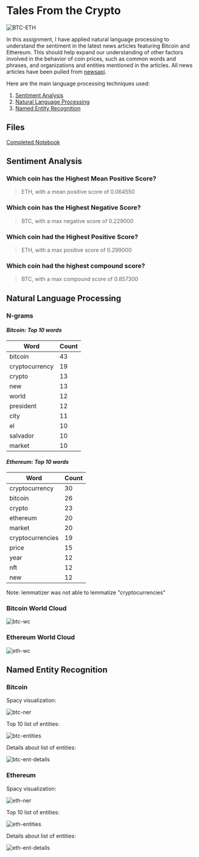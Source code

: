 # Tales From the Crypto

![BTC-ETH](Images/creepy-btc.jpg)

In this assignment, I have applied natural language processing to understand the sentiment in the latest news articles featuring Bitcoin and Ethereum. This should help expand our understanding of other factors involved in the behavior of coin prices, such as common words and phrases, and organizations and entities mentioned in the articles. All news articles have been pulled from [newsapi](https://newsapi.org/).

Here are the main language processing techniques used:

1. [Sentiment Analysis](#1---Sentiment-Analysis)
2. [Natural Language Processing](#2---Natural-Language-Processing)
3. [Named Entity Recognition](#3---Named-Entity-Recognition)


## Files

[Completed Notebook](crypto_sentiment.ipynb)

## Sentiment Analysis

### Which coin has the Highest Mean Positive Score?

> ETH, with a mean positive score of 0.064550

### Which coin has the Highest Negative Score?

> BTC, with a max negative score of 0.229000

### Which coin had the Highest Positive Score?

> ETH, with a max positive score of 0.299000

### Which coin had the highest compound score?

> BTC, with a max compound score of 0.857300


## Natural Language Processing

### N-grams

#### *Bitcoin: Top 10 words*

|Word | Count |
|---|---|
|bitcoin | 43|
|cryptocurrency | 19|
|crypto | 13|
|new | 13|
|world | 12|
|president | 12|
|city | 11|
|el | 10|
|salvador | 10|
|market | 10|

#### *Ethereum: Top 10 words*

| Word | Count |
|---|---|
| cryptocurrency | 30 |
| bitcoin | 26 |
| crypto | 23 |
| ethereum | 20 |
| market | 20|
| cryptocurrencies| 19  |
| price | 15|
| year | 12|
| nft | 12 |
| new | 12 |

Note: lemmatizer was not able to lemmatize "cryptocurrencies"

### Bitcoin World Cloud

![btc-wc](Images/btc_wc.png)

### Ethereum World Cloud

![eth-wc](Images/eth_wc.png)


## Named Entity Recognition

### Bitcoin

Spacy visualization:

![btc-ner](Images/btc_ner.png)

Top 10 list of entities:

![btc-entities](Images/btc_entities.png)

Details about list of entities:

![btc-ent-details](Images/btc-ent-details.png)

### Ethereum

Spacy visualization:

![eth-ner](Images/eth_ner.png)

Top 10 list of entities:

![eth-entities](Images/eth_entities.png)

Details about list of entities:

![eth-ent-details](Images/eth-ent-details.png)